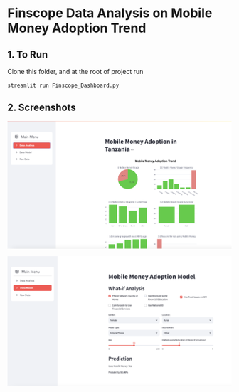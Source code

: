 # Finscope Data Analysis on Mobile Money Adoption Trend

## 1. To Run

Clone this folder, and at the root of project run

```bash
streamlit run Finscope_Dashboard.py
```

## 2. Screenshots

![Data Analysis](/screenshots/eda.png?raw=true "Data Analysis")

![Data Model](/screenshots/model.png?raw=true "Data Model")
